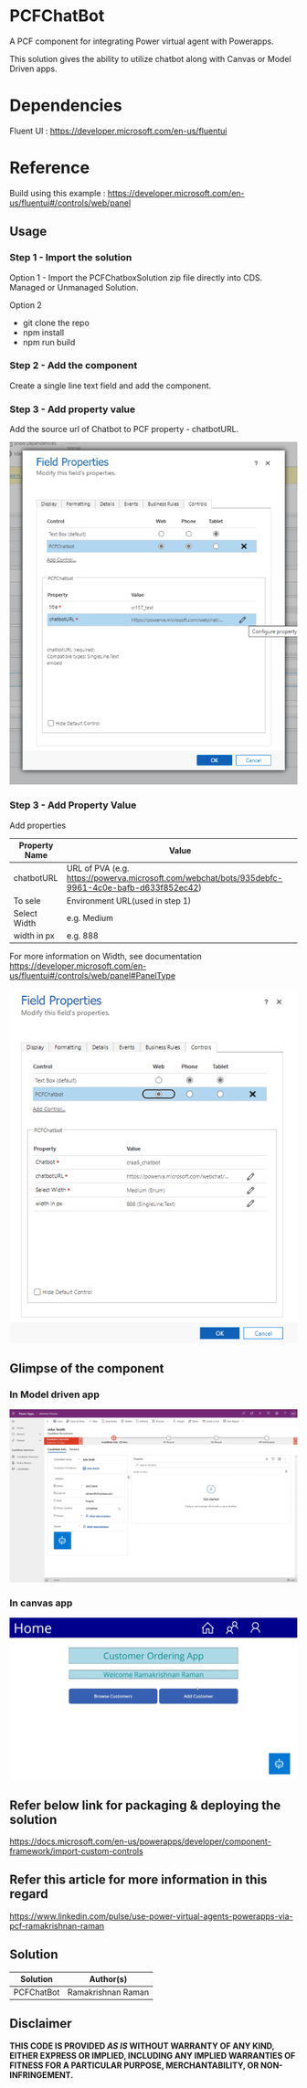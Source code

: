 # PCFChatBot

A PCF component for integrating Power virtual agent with Powerapps. 

This solution gives the ability to utilize chatbot along with Canvas or Model Driven apps.


# Dependencies
Fluent UI : https://developer.microsoft.com/en-us/fluentui

# Reference 

Build using this example : https://developer.microsoft.com/en-us/fluentui#/controls/web/panel

## Usage

### Step 1 - Import the solution

  Option 1 - Import the PCFChatboxSolution zip file directly into CDS. Managed or Unmanaged Solution.

  Option 2 
  - git clone the repo
  - npm install
  - npm run build
  
### Step 2 - Add the component
 Create a single line text field and add the component.
 
 ### Step 3 - Add property value
 
 Add the source url of Chatbot to PCF property - chatbotURL.

![](https://github.com/Ramakrishnan24689/PCFChatBot/blob/main/Chatbot/assets/Properties.png)

### Step 3 - Add Property Value

Add properties

Property Name|Value
--------|---------
chatbotURL |URL of PVA (e.g. https://powerva.microsoft.com/webchat/bots/935debfc-9961-4c0e-bafb-d633f852ec42)
To sele|Environment URL(used in step 1)
Select Width| e.g. Medium
width in px| e.g. 888

For more information on Width, see documentation https://developer.microsoft.com/en-us/fluentui#/controls/web/panel#PanelType

![](https://github.com/Ramakrishnan24689/PCFChatBot/blob/main/Chatbot/assets/Custom-Properties.png)

## Glimpse of the component 

### In Model driven app

![](https://github.com/Ramakrishnan24689/PCFChatBot/blob/main/Chatbot/assets/modedrivenapps.gif)

### In canvas app

![](https://github.com/Ramakrishnan24689/PCFChatBot/blob/main/Chatbot/assets/canvasapp.gif)


## Refer below link for packaging & deploying the solution

 https://docs.microsoft.com/en-us/powerapps/developer/component-framework/import-custom-controls 
 
## Refer this article for more information in this regard

 https://www.linkedin.com/pulse/use-power-virtual-agents-powerapps-via-pcf-ramakrishnan-raman

## Solution

Solution|Author(s)
--------|---------
PCFChatBot|Ramakrishnan Raman

## Disclaimer

**THIS CODE IS PROVIDED *AS IS* WITHOUT WARRANTY OF ANY KIND, EITHER EXPRESS OR IMPLIED, INCLUDING ANY IMPLIED WARRANTIES OF FITNESS FOR A PARTICULAR PURPOSE, MERCHANTABILITY, OR NON-INFRINGEMENT.**
